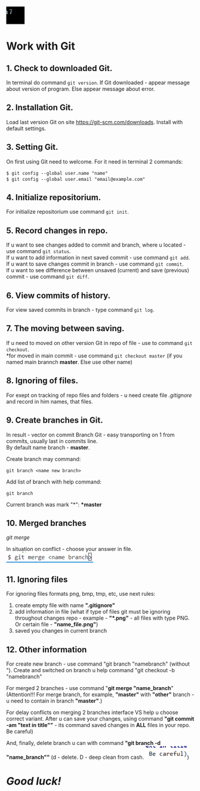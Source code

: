 ![exam](exam.PNG)
# Work with Git

## 1. Check to downloaded Git.
In terminal do command `git version`.
If Git downloaded - appear message about version of program.
Else appear message about error.

## 2. Installation Git.
Load last version Git on site https://git-scm.com/downloads. Install with default settings.

## 3. Setting Git.
On first using Git need to welcome. For it need in terminal 2 commands:
```
$ git config --global user.name "name"
$ git config --global user.email "email@example.com"
```
## 4. Initialize repositorium.
For initialize repositorium use command `git init`.
## 5. Record changes in repo.
If u want to see changes added to commit and branch, where u located - use command `git status`.  
If u want to add information in next saved commit - use command `git add`.  
If u want to save changes commit in branch - use command `git commit`.  
If u want to see difference between unsaved (current) and save (previous) commit - use command `git diff`.
## 6. View commits of history.
For view saved commits in branch - type command `git log`.
## 7. The moving between saving.
If u need to moved on other version Git in repo of file - use to command `git checkout`.  
*for moved in main commit - use command `git checkout master` (if you named main brannch **master**. Else use other name)

## 8. Ignoring of files.

For exept on tracking of repo files and folders - u need create file *.gitignore* and record in him names, that files.

## 9. Create branches in Git.

In result - vector on commit
Branch Git - easy transporting on 1 from commits, usually last in commits line.  
By default name branch - __master__.

Create branch may command:
```
git branch <name new branch>
```
Add list of branch with help command:
```
git branch
```
Current branch was mark "*": **\*master**

## 10. Merged branches
*git merge*

In situation on conflict - choose your answer in file.  
![merg](merg.PNG)

## 11. Ignoring files

For ignoring files formats png, bmp, tmp, etc, use next rules:
1. create empty file with name **".gitignore"**
2. add information in file (what if type of files git must be ignoring throughout changes repo - example - **"*.png"** - all files with type PNG. Or certain file - **"name_file.png"**)
3. saved you changes in current branch

## 12. Other information

For create new branch - use command "git branch "namebranch" (without "). Create and switched on branch u help command "git checkout -b "namebranch"

For merged 2 branches - use command "**git merge "name_branch**" (Attention!!! For merge branch, for example, __"master"__ with __"other"__ branch - u need to contain in branch __"master"__.)

For delay conflicts on merging 2 branches interface VS help u choose correct variant. After u can save your changes, using command __"git commit -am "text in title""__ - its command saved changes in __ALL__ files in your repo. Be careful)

And, finally, delete branch u can with command __"git branch -d "name_branch""__ (d - delete. D - deep clean from cash. ![word](word.PNG))

# ***Good luck!***
